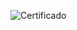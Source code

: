 

![Certificado](https://github.com/Cam1ss/nlw-unite/assets/125037138/61ba68b2-5a54-49d7-9bdf-8741a86e0252)

